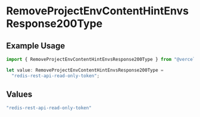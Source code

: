 # RemoveProjectEnvContentHintEnvsResponse200Type

## Example Usage

```typescript
import { RemoveProjectEnvContentHintEnvsResponse200Type } from "@vercel/sdk/models/operations/removeprojectenv.js";

let value: RemoveProjectEnvContentHintEnvsResponse200Type =
  "redis-rest-api-read-only-token";
```

## Values

```typescript
"redis-rest-api-read-only-token"
```